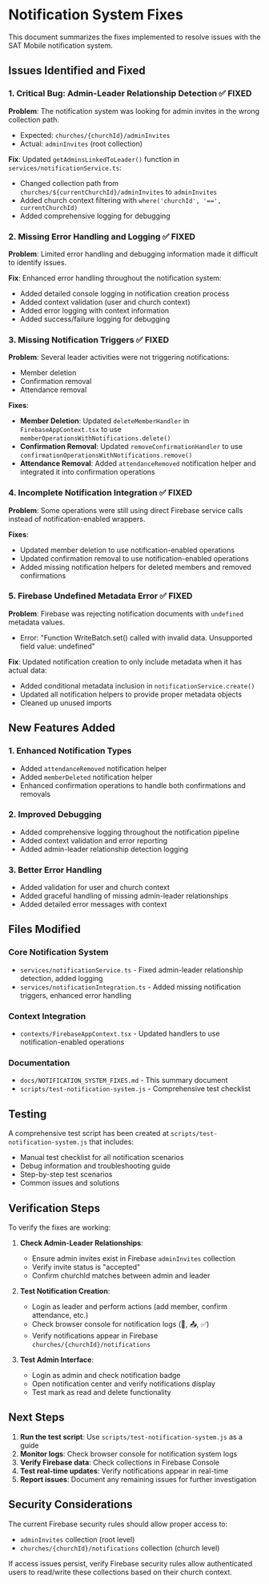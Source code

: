 # Notification System Fixes

This document summarizes the fixes implemented to resolve issues with the SAT Mobile notification system.

## Issues Identified and Fixed

### 1. Critical Bug: Admin-Leader Relationship Detection ✅ FIXED

**Problem**: The notification system was looking for admin invites in the wrong collection path.
- Expected: `churches/{churchId}/adminInvites`  
- Actual: `adminInvites` (root collection)

**Fix**: Updated `getAdminsLinkedToLeader()` function in `services/notificationService.ts`:
- Changed collection path from `churches/${currentChurchId}/adminInvites` to `adminInvites`
- Added church context filtering with `where('churchId', '==', currentChurchId)`
- Added comprehensive logging for debugging

### 2. Missing Error Handling and Logging ✅ FIXED

**Problem**: Limited error handling and debugging information made it difficult to identify issues.

**Fix**: Enhanced error handling throughout the notification system:
- Added detailed console logging in notification creation process
- Added context validation (user and church context)
- Added error logging with context information
- Added success/failure logging for debugging

### 3. Missing Notification Triggers ✅ FIXED

**Problem**: Several leader activities were not triggering notifications:
- Member deletion
- Confirmation removal
- Attendance removal

**Fixes**:
- **Member Deletion**: Updated `deleteMemberHandler` in `FirebaseAppContext.tsx` to use `memberOperationsWithNotifications.delete()`
- **Confirmation Removal**: Updated `removeConfirmationHandler` to use `confirmationOperationsWithNotifications.remove()`
- **Attendance Removal**: Added `attendanceRemoved` notification helper and integrated it into confirmation operations

### 4. Incomplete Notification Integration ✅ FIXED

**Problem**: Some operations were still using direct Firebase service calls instead of notification-enabled wrappers.

**Fixes**:
- Updated member deletion to use notification-enabled operations
- Updated confirmation removal to use notification-enabled operations
- Added missing notification helpers for deleted members and removed confirmations

### 5. Firebase Undefined Metadata Error ✅ FIXED

**Problem**: Firebase was rejecting notification documents with `undefined` metadata values.
- Error: "Function WriteBatch.set() called with invalid data. Unsupported field value: undefined"

**Fix**: Updated notification creation to only include metadata when it has actual data:
- Added conditional metadata inclusion in `notificationService.create()`
- Updated all notification helpers to provide proper metadata objects
- Cleaned up unused imports

## New Features Added

### 1. Enhanced Notification Types
- Added `attendanceRemoved` notification helper
- Added `memberDeleted` notification helper
- Enhanced confirmation operations to handle both confirmations and removals

### 2. Improved Debugging
- Added comprehensive logging throughout the notification pipeline
- Added context validation and error reporting
- Added admin-leader relationship detection logging

### 3. Better Error Handling
- Added validation for user and church context
- Added graceful handling of missing admin-leader relationships
- Added detailed error messages with context

## Files Modified

### Core Notification System
- `services/notificationService.ts` - Fixed admin-leader relationship detection, added logging
- `services/notificationIntegration.ts` - Added missing notification triggers, enhanced error handling

### Context Integration  
- `contexts/FirebaseAppContext.tsx` - Updated handlers to use notification-enabled operations

### Documentation
- `docs/NOTIFICATION_SYSTEM_FIXES.md` - This summary document
- `scripts/test-notification-system.js` - Comprehensive test checklist

## Testing

A comprehensive test script has been created at `scripts/test-notification-system.js` that includes:
- Manual test checklist for all notification scenarios
- Debug information and troubleshooting guide
- Step-by-step test scenarios
- Common issues and solutions

## Verification Steps

To verify the fixes are working:

1. **Check Admin-Leader Relationships**:
   - Ensure admin invites exist in Firebase `adminInvites` collection
   - Verify invite status is "accepted"
   - Confirm churchId matches between admin and leader

2. **Test Notification Creation**:
   - Login as leader and perform actions (add member, confirm attendance, etc.)
   - Check browser console for notification logs (🔔, 📤, ✅)
   - Verify notifications appear in Firebase `churches/{churchId}/notifications`

3. **Test Admin Interface**:
   - Login as admin and check notification badge
   - Open notification center and verify notifications display
   - Test mark as read and delete functionality

## Next Steps

1. **Run the test script**: Use `scripts/test-notification-system.js` as a guide
2. **Monitor logs**: Check browser console for notification system logs
3. **Verify Firebase data**: Check collections in Firebase Console
4. **Test real-time updates**: Verify notifications appear in real-time
5. **Report issues**: Document any remaining issues for further investigation

## Security Considerations

The current Firebase security rules should allow proper access to:
- `adminInvites` collection (root level)
- `churches/{churchId}/notifications` collection (church level)

If access issues persist, verify Firebase security rules allow authenticated users to read/write these collections based on their church context.
